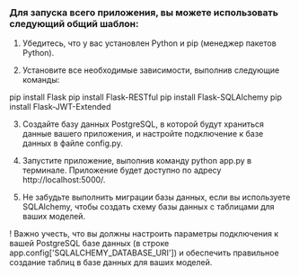 ### Для запуска всего приложения, вы можете использовать следующий общий шаблон:

1. Убедитесь, что у вас установлен Python и pip (менеджер пакетов Python).

2. Установите все необходимые зависимости, выполнив следующие команды:

pip install Flask
pip install Flask-RESTful
pip install Flask-SQLAlchemy
pip install Flask-JWT-Extended

3. Создайте базу данных PostgreSQL, в которой будут храниться данные вашего приложения, и настройте подключение к базе данных в файле config.py.

4. Запустите приложение, выполнив команду python app.py в терминале. Приложение будет доступно по адресу http://localhost:5000/.

5. Не забудьте выполнить миграции базы данных, если вы используете SQLAlchemy, чтобы создать схему базы данных с таблицами для ваших моделей.

! Важно учесть, что вы должны настроить параметры подключения к вашей PostgreSQL базе данных (в строке app.config['SQLALCHEMY_DATABASE_URI']) и обеспечить правильное создание таблиц в базе данных для ваших моделей.